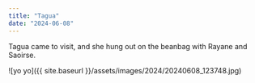 ```yaml
---
title: "Tagua"
date: "2024-06-08"
---
```


Tagua came to visit, and she hung out on the beanbag with Rayane and Saoirse.

![yo yo]({{ site.baseurl }}/assets/images/2024/20240608_123748.jpg)
